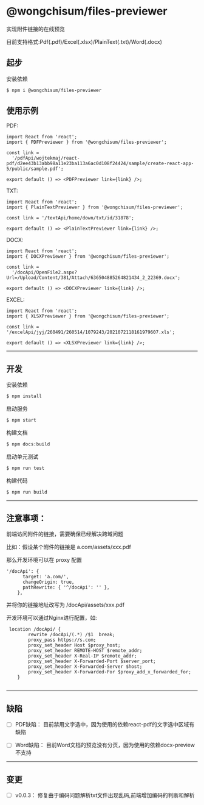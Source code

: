 # @wongchisum/files-previewer

实现附件链接的在线预览

目前支持格式:Pdf(.pdf)/Excel(.xlsx)/PlainText(.txt)/Word(.docx)

## 起步

安装依赖

```bash
$ npm i @wongchisum/files-previewer
```

## 使用示例

PDF:

```tsx
import React from 'react';
import { PDFPreviewer } from '@wongchisum/files-previewer';

const link =
  '/pdfApi/wojtekmaj/react-pdf/d2ee43b13abb98a11e23ba113a6ac0d108f24424/sample/create-react-app-5/public/sample.pdf';

export default () => <PDFPreviewer link={link} />;
```

TXT:

```tsx
import React from 'react';
import { PlainTextPreviewer } from '@wongchisum/files-previewer';

const link = '/textApi/home/down/txt/id/31878';

export default () => <PlainTextPreviewer link={link} />;
```


DOCX:

```tsx
import React from 'react';
import { DOCXPreviewer } from '@wongchisum/files-previewer';

const link =
  '/docApi/OpenFile2.aspx?Url=/Upload/Content/381/Attach/636504885264821434_2_22369.docx';

export default () => <DOCXPreviewer link={link} />;
```

EXCEL:

```tsx
import React from 'react';
import { XLSXPreviewer } from '@wongchisum/files-previewer';

const link = '/excelApi/jyj/260491/260514/1079243/2021072118161979607.xls';

export default () => <XLSXPreviewer link={link} />;
```

---

## 开发

安装依赖

```bash
$ npm install
```

启动服务

```bash
$ npm start
```

构建文档

```bash
$ npm docs:build
```

启动单元测试

```bash
$ npm run test
```

构建代码

```bash
$ npm run build
```

---

## 注意事项：

前端访问附件的链接，需要确保已经解决跨域问题

比如：假设某个附件的链接是 a.com/assets/xxx.pdf

那么开发环境可以在 proxy 配置

```
'/docApi': {
      target: 'a.com/',
      changeOrigin: true,
      pathRewrite: { '^/docApi': '' },
    },
```
并将你的链接地址改写为 /docApi/assets/xxx.pdf

开发环境可以通过Nginx进行配置，如:

```
 location /docApi/ {
        rewrite /docApi/(.*) /$1  break;
        proxy_pass https://s.com;
        proxy_set_header Host $proxy_host;
        proxy_set_header REMOTE-HOST $remote_addr;
        proxy_set_header X-Real-IP $remote_addr;
        proxy_set_header X-Forwarded-Port $server_port;
        proxy_set_header X-Forwarded-Server $host;
        proxy_set_header X-Forwarded-For $proxy_add_x_forwarded_for;
    }


```

---

## 缺陷

- [ ] PDF缺陷： 目前禁用文字选中，因为使用的依赖react-pdf的文字选中区域有缺陷

- [ ] Word缺陷： 目前Word文档的预览没有分页，因为使用的依赖docx-preview不支持

---

## 变更

- [ ] v0.0.3： 修复由于编码问题解析txt文件出现乱码,前端增加编码的判断和解析
